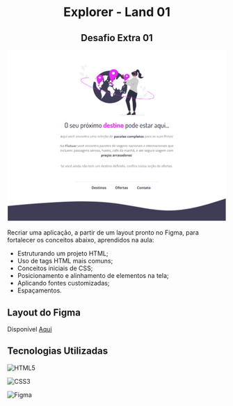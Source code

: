 # <center> Explorer - Land 01

## <center> Desafio Extra 01

![layout desafio 01](/image/preview.png)

Recriar uma aplicação, a partir de um layout pronto no Figma, para fortalecer os conceitos abaixo, aprendidos na aula:

<ul>
  <li>Estruturando um projeto HTML;</li>
  <li>Uso de tags HTML mais comuns;</li>
  <li>Conceitos iniciais de CSS;</li>
  <li>Posicionamento e alinhamento de elementos na tela;</li>
  <li>Aplicando fontes customizadas;</li>
  <li>Espaçamentos.</li>

</ul>

## Layout do Figma

Disponível [Aqui](https://www.figma.com/file/waisYRoNzeBgIxOyrz0b2R/Projeto01-Extra/duplicate)

## Tecnologias Utilizadas

![HTML5](https://img.shields.io/badge/html5-%23E34F26.svg?style=for-the-badge&logo=html5&logoColor=white)
</br>

![CSS3](https://img.shields.io/badge/css3-%231572B6.svg?style=for-the-badge&logo=css3&logoColor=white)
</br>

![Figma](https://img.shields.io/badge/figma-%23F24E1E.svg?style=for-the-badge&logo=figma&logoColor=white)
